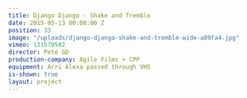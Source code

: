 ```yaml
---
title: Django Django - Shake and Tremble
date: 2015-05-13 00:00:00 Z
position: 33
image: "/uploads/django-django-shake-and-tremble-wide-a89fa4.jpg"
vimeo: 131570502
director: Pete GD
production-company: Agile Films + CPP
equipment: Arri Alexa passed through VHS
is-shown: true
layout: project
---
```


